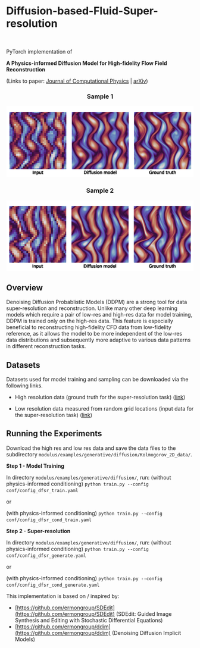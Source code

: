 # Diffusion-based-Fluid-Super-resolution
<br>

PyTorch implementation of 

**A Physics-informed Diffusion Model for High-fidelity Flow Field Reconstruction** 

(Links to paper: <a href="https://www.sciencedirect.com/science/article/pii/S0021999123000670">Journal of Computational Physics</a> | <a href="https://arxiv.org/abs/2211.14680">arXiv</a>)

<div style style=”line-height: 25%” align="center">
<h3>Sample 1</h3>
<img src="https://github.com/BaratiLab/Diffusion-based-Fluid-Super-resolution/blob/main_v1/images/reconstruction_sample_01.gif">
<h3>Sample 2</h3>
<img src="https://github.com/BaratiLab/Diffusion-based-Fluid-Super-resolution/blob/main_v1/images/reconstruction_sample_02.gif">
</div>

## Overview
Denoising Diffusion Probablistic Models (DDPM) are a strong tool for data super-resolution and reconstruction. Unlike many other deep learning models which require a pair of low-res and high-res data for model training, DDPM is trained only on the high-res data. This feature is especially beneficial to reconstructing high-fidelity CFD data from low-fidelity reference, as it allows the model to be more independent of the low-res data distributions and subsequently more adaptive to various data patterns in different reconstruction tasks.

## Datasets
Datasets used for model training and sampling can be downloaded via the following links.

- High resolution data (ground truth for the super-resolution task) (<a href="https://figshare.com/ndownloader/files/39181919">link</a>)

- Low resolution data measured from random grid locations (input data for the super-resolution task) (<a href="https://figshare.com/ndownloader/files/39214622">link</a>)


## Running the Experiments
Download the high res and low res data and save the data files to the subdirectory ``modulus/examples/generative/diffusion/Kolmogorov_2D_data/``.

<!--
More details about how to run the experiments are coming soon.
-->

<b>Step 1 - Model Training</b>

In directory ``modulus/examples/generative/diffusion/``, run:
(without physics-informed conditioning)
``
python train.py --config conf/config_dfsr_train.yaml
``

or 

(with physics-informed conditioning)
``
python train.py --config conf/config_dfsr_cond_train.yaml
``

<b>Step 2 - Super-resolution</b>

In directory ``modulus/examples/generative/diffusion/``, run:
(without physics-informed conditioning)
``
python train.py --config conf/config_dfsr_generate.yaml
``

or 

(with physics-informed conditioning)
``
python train.py --config conf/config_dfsr_cond_generate.yaml
``

This implementation is based on / inspired by:

- [https://github.com/ermongroup/SDEdit](https://github.com/ermongroup/SDEdit) (SDEdit: Guided Image Synthesis and Editing with Stochastic Differential Equations)
- [https://github.com/ermongroup/ddim](https://github.com/ermongroup/ddim) (Denoising Diffusion Implicit Models)


